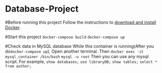 # Database-Project

#Before running this project
Follow the instructions to [download and install Docker](https://docs.docker.com/get-docker/).

#Start this project
`docker-compose build`
`docker-compose up`


#Check data in MySQL database
While this container is running(After you do`docker-compose up`), Open another terminal.
Then
`docker exec -it mysql_container /bin/bash`
`mysql -u root`
Then you can use any mysql script. For example, `show databases;` `use libraryDB;` `show tables;` `select * from author;`